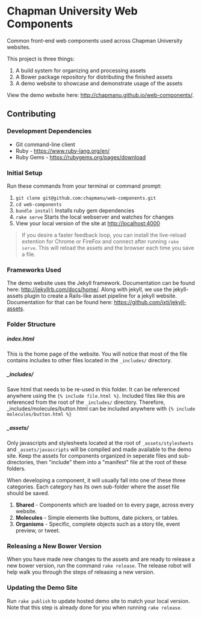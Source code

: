 # Chapman University Web Components
Common front-end web components used across Chapman University websites.  

This project is three things:
1. A build system for organizing and processing assets
2. A Bower package repository for distributing the finished assets
3. A demo website to showcase and demonstrate usage of the assets

View the demo website here: http://chapmanu.github.io/web-components/.

## Contributing

### Development Dependencies
* Git command-line client
* Ruby - https://www.ruby-lang.org/en/  
* Ruby Gems - https://rubygems.org/pages/download

### Initial Setup

Run these commands from your terminal or command prompt:

1. 	`git clone git@github.com:chapmanu/web-components.git`
2. 	`cd web-components`
3. 	`bundle install` Installs ruby gem dependencies
4. 	`rake serve` Starts the local webserver and watches for changes
5. 	View your local version of the site at [http://localhost:4000](http://localhost:4000)

> If you desire a faster feedback loop, you can install the live-reload extention for Chrome or FireFox and connect after running `rake serve`.  This will reload the assets and the browser each time you save a file.

### Frameworks Used

The demo website uses the Jekyll framework.  Documentation can be found here: http://jekyllrb.com/docs/home/.  Along with jekyll, we use the jekyll-assets plugin to create a Rails-like asset pipeline for a jekyll website.  Documentation for that can be found here: https://github.com/ixti/jekyll-assets.

### Folder Structure

##### index.html
This is the home page of the website.  You will notice that most of the file contains includes to other files located in the `_includes/` directory.

##### _includes/
Save html that needs to be re-used in this folder.  It can be referenced anywhere using the `{% include file.html %}`.  Included files like this are referenced from the root of the `_includes/` directory.  Therefore, _includes/molecules/button.html can be included anywhere with `{% include molecules/button.html %}`

##### _assets/
Only javascripts and stylesheets located at the root of `_assets/stylesheets` and `_assets/javascripts` will be compiled and made available to the demo site.  Keep the assets for components organized in seperate files and sub-directories, then "include" them into a "manifest" file at the root of these folders.

When developing a component, it will usually fall into one of these three categories.  Each category has its own sub-folder where the asset file should be saved.

1. **Shared** - Components which are loaded on to every page, across every website.
2. **Molecules** - Simple elements like buttons, date pickers, or tables.
3. **Organisms** - Specific, complete objects such as a story tile, event preview, or tweet.

### Releasing a New Bower Version

When you have made new changes to the assets and are ready to release a new bower version, run the command `rake release`.  The release robot will help walk you through the steps of releasing a new version.

### Updating the Demo Site

Run `rake publish` to update hosted demo site to match your local version.  Note that this step is already done for you when running `rake release`.
